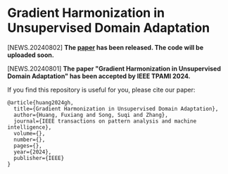 # Gradient Harmonization in Unsupervised Domain Adaptation

[NEWS.20240802] **The [paper](https://arxiv.org/abs/2408.00288) has been released. The code will be uploaded soon.**

[NEWS.20240801] **The paper "Gradient Harmonization in Unsupervised Domain Adaptation" has been accepted by IEEE TPAMI 2024.**

If you find this repository is useful for you, please cite our paper:
```
@article{huang2024gh,
  title={Gradient Harmonization in Unsupervised Domain Adaptation},
  author={Huang, Fuxiang and Song, Suqi and Zhang},
  journal={IEEE transactions on pattern analysis and machine intelligence},
  volume={},
  number={},
  pages={},
  year={2024},
  publisher={IEEE}
}
```
